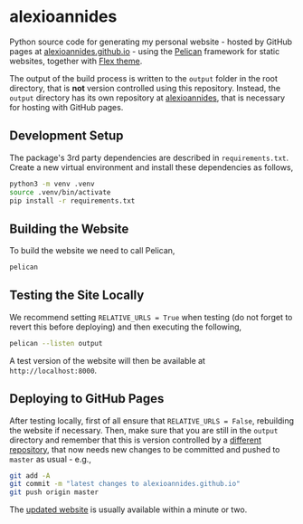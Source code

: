 # alexioannides

Python source code for generating my personal website - hosted by GitHub pages at [alexioannides.github.io](http://alexioannides.github.io) - using the [Pelican](https://blog.getpelican.com/) framework for static websites, together with [Flex theme](https://github.com/alexandrevicenzi/flex).

The output of the build process is written to the `output` folder in the root directory, that is **not** version controlled using this repository. Instead, the `output` directory has its own repository at [alexioannides](https://github.com/AlexIoannides/alexioannides), that is necessary for hosting with GitHub pages.

## Development Setup

The package's 3rd party dependencies are described in `requirements.txt`. Create a new virtual environment and install these dependencies as follows,

```bash
python3 -m venv .venv
source .venv/bin/activate
pip install -r requirements.txt
```

## Building the Website

To build the website we need to call Pelican,

```bash
pelican
```

## Testing the Site Locally

We recommend setting `RELATIVE_URLS = True` when testing (do not forget to revert this before deploying) and then executing the following,

```bash
pelican --listen output
```

A test version of the website will then be available at `http://localhost:8000`.

## Deploying to GitHub Pages

After testing locally, first of all ensure that `RELATIVE_URLS = False`, rebuilding the website if necessary. Then, make sure that you are still in the `output` directory and remember that this is version controlled by a [different repository](https://github.com/AlexIoannides/alexioannides.github.io), that now needs new changes to be committed and pushed to `master` as usual - e.g.,

```bash
git add -A
git commit -m "latest changes to alexioannides.github.io"
git push origin master
```

The [updated website](http://alexioannides.github.io) is usually available within a minute or two.
